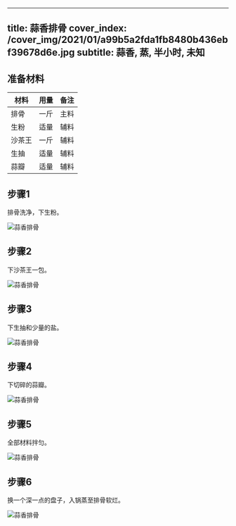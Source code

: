 
---
title: 蒜香排骨
cover_index: /cover_img/2021/01/a99b5a2fda1fb8480b436ebf39678d6e.jpg
subtitle: 蒜香, 蒸, 半小时, 未知
---

## 准备材料

| 材料     | 用量 | 备注|
| ------- | ----- | --- |
| 排骨 | 一斤| 主料 |
| 生粉 | 适量| 辅料 |
| 沙茶王 | 一斤| 辅料 |
| 生抽 | 适量| 辅料 |
| 蒜瓣 | 适量| 辅料 |

## 步骤1

排骨洗净，下生粉。

![蒜香排骨](https://i8.meishichina.com/attachment/recipe/201010/201010211049286.jpg?x-oss-process=style/p320) 

## 步骤2

下沙茶王一包。

![蒜香排骨](https://i8.meishichina.com/attachment/recipe/201010/201010211049476.jpg?x-oss-process=style/p320) 

## 步骤3

下生抽和少量的盐。

![蒜香排骨](https://i8.meishichina.com/attachment/recipe/201010/201010211050125.jpg?x-oss-process=style/p320) 

## 步骤4

下切碎的蒜瓣。

![蒜香排骨](https://i8.meishichina.com/attachment/recipe/201010/201010211050314.jpg?x-oss-process=style/p320) 

## 步骤5

全部材料拌匀。

![蒜香排骨](https://i8.meishichina.com/attachment/recipe/201010/201010211051053.jpg?x-oss-process=style/p320) 

## 步骤6

换一个深一点的盘子，入锅蒸至排骨软烂。

![蒜香排骨](https://i8.meishichina.com/attachment/recipe/201010/201010211052182.jpg?x-oss-process=style/p320) 

